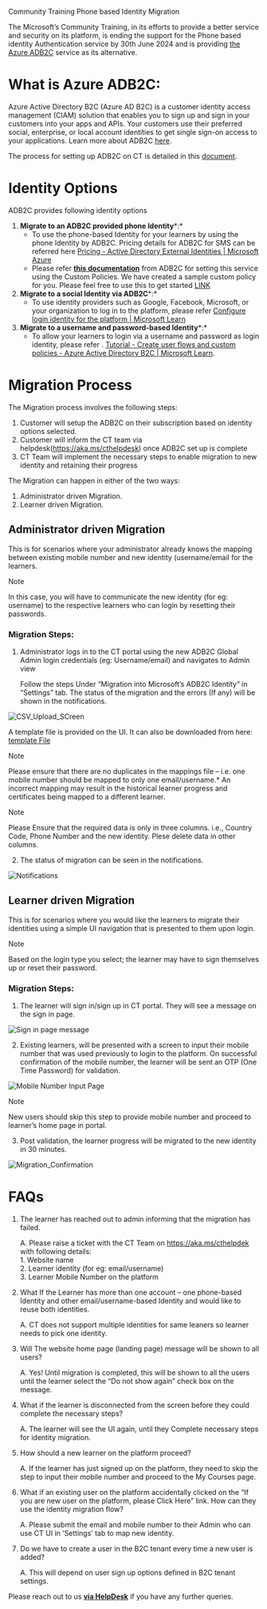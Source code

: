 Community Training Phone based Identity Migration

The Microsoft’s Community Training, in its efforts to provide a better service and security on its platform, is ending the support for the Phone based identity Authentication service by 30th June 2024 and is providing [the Azure ADB2C](https://learn.microsoft.com/en-us/azure/active-directory-b2c/) service as its alternative.

# What is Azure ADB2C:

Azure Active Directory B2C (Azure AD B2C) is a customer identity access management (CIAM) solution that enables you to sign up and sign in your customers into your apps and APIs. Your customers use their preferred social, enterprise, or local account identities to get single sign-on access to your applications. Learn more about ADB2C [here](https://learn.microsoft.com/en-us/azure/active-directory-b2c/overview).

The process for setting up ADB2C on CT is detailed in this [document](../Phone_Auth_Migration_Files/ADB2C.md).

# Identity Options

ADB2C provides following identity options

1.  **Migrate to an ADB2C provided phone Identity***:*
    -   To use the phone-based Identity for your learners by using the phone Identity by ADB2C. Pricing details for ADB2C for SMS can be referred here [Pricing - Active Directory External Identities \| Microsoft Azure](https://azure.microsoft.com/en-us/pricing/details/active-directory-external-identities/)
    -   Please refer [**this documentation**](https://learn.microsoft.com/en-us/azure/active-directory-b2c/tutorial-create-user-flows?pivots=b2c-user-flow) from ADB2C for setting this service using the Custom Policies. We have created a sample custom policy for you. Please feel free to use this to get started [LINK](https://learn.microsoft.com/en-us/azure/industry/training-services/microsoft-community-training/media/Phone_Auth_Migration_Files/ReadME)
2.  **Migrate to a social Identity via ADB2C***:*
    -   To use identity providers such as Google, Facebook, Microsoft, or your organization to log in to the platform, please refer [Configure login identity for the platform \| Microsoft Learn](https://learn.microsoft.com/en-us/azure/industry/training-services/microsoft-community-training/infrastructure-management/install-your-platform-instance/configure-login-social-work-school-account#social-account-or-email-based-authentication)
3.  **Migrate to a username and password-based Identity***:*
    -   To allow your learners to login via a username and password as login identity, please refer . [Tutorial - Create user flows and custom policies - Azure Active Directory B2C \| Microsoft Learn](https://learn.microsoft.com/en-us/azure/active-directory-b2c/tutorial-create-user-flows?pivots=b2c-user-flow).

# Migration Process

The Migration process involves the following steps:

1.  Customer will setup the ADB2C on their subscription based on identity options selected.
2.  Customer will inform the CT team via helpdesk(https://aka.ms/cthelpdesk) once ADB2C set up is complete
3.  CT Team will implement the necessary steps to enable migration to new identity and retaining their progress

The Migration can happen in either of the two ways:

1.  Administrator driven Migration.
2.  Learner driven Migration.

## Administrator driven Migration

This is for scenarios where your administrator already knows the mapping between existing mobile number and new identity (username/email for the learners.
 
>[!NOTE]  
> In this case, you will have to communicate the new identity (for eg: username) to the respective learners who can login by resetting their passwords.

### Migration Steps:

1.  Administrator logs in to the CT portal using the new ADB2C Global Admin login credentials (eg: Username/email) and navigates to Admin view

    Follow the steps Under “Migration into Microsoft’s ADB2C Identity“ in “Settings” tab. The status of the migration and the errors (If any) will be shown in the notifications.  


![CSV_Upload_SCreen](../../media/Phone_Auth_Migration_Files/Migration_Screenshots/Admin_Driven_Migration/CSV%20UPload%20Screen.png)

A template file is provided on the UI. It can also be downloaded from here: [template File](../../media/Phone_Auth_Migration_Files/IdentityMigration.csv)

>[!Note]  
> Please ensure that there are no duplicates in the mappings file – i.e. one mobile number should be mapped to only one email/username.* An incorrect mapping may result in the historical learner progress and certificates being mapped to a different learner.

>[!Note]
> Please Ensure that the required data is only in three columns. i.e., Country Code, Phone Number and the new identity. Plese delete data in other columns. 

2. The status of migration can be seen in the notifications.   

![Notifications](Migration_Screenshots/Admin_Driven_Migration/Notifications.png)


## Learner driven Migration

This is for scenarios where you would like the learners to migrate their identities using a simple UI navigation that is presented to them upon login.

> [!Note]  
> Based on the login type you select; the learner may have to sign themselves up or reset their password.

### Migration Steps:

1.  The learner will sign in/sign up in CT portal. They will see a message on the sign in page.   


![Sign in page message](Migration_Screenshots/Learner_Driven_Migration/Mobile_Landing_Page.png)


2.  Existing learners, will be presented with a screen to input their mobile number that was used previously to login to the platform. On successful confirmation of the mobile number, the learner will be sent an OTP (One Time Password) for validation.  


![Mobile Number Input Page](Migration_Screenshots/Learner_Driven_Migration/Input_Mobile_Number.png)

> [!Note]  
> New users should skip this step to provide mobile number and proceed to learner’s home page in portal.  

3.  Post validation, the learner progress will be migrated to the new identity in 30 minutes.  

 ![Migration_Confirmation](Migration_Screenshots/Learner_Driven_Migration/Final_Message.png)  



# FAQs

1.  The learner has reached out to admin informing that the migration has failed.  

    A.  Please raise a ticket with the CT Team on <https://aka.ms/cthelpdek> with following details:  
        1.  Website name  
        2.  Learner identity (for eg: email/username)  
        3.  Learner Mobile Number on the platform  

2.  What If the Learner has more than one account – one phone-based Identity and other email/username-based Identity and would like to reuse both identities.  

    A.  CT does not support multiple identities for same leaners so learner needs to pick one identity.

3.  Will The website home page (landing page) message will be shown to all users?  

    A.  Yes! Until migration is completed, this will be shown to all the users until the learner select the “Do not show again” check box on the message.

4.  What if the learner is disconnected from the screen before they could complete the necessary steps?  

    A.  The learner will see the UI again, until they Complete necessary steps for identity migration.

5.  How should a new learner on the platform proceed?  

    A.  If the learner has just signed up on the platform, they need to skip the step to input their mobile number and proceed to the My Courses page.

6.  What if an existing user on the platform accidentally clicked on the “If you are new user on the platform, please Click Here” link. How can they use the identity migration flow?  

    A.  Please submit the email and mobile number to their Admin who can use CT UI in ‘Settings’ tab to map new identity.

7.  Do we have to create a user in the B2C tenant every time a new user is added?  

    A.  This will depend on user sign up options defined in B2C tenant settings.  

  
  Please reach out to us [**via HelpDesk**](https://aka.ms/cthelpdesk) if you have any further queries.
